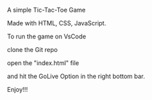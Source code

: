 A simple Tic-Tac-Toe Game

Made with HTML, CSS, JavaScript.

To run the game on VsCode

clone the Git repo

open the "index.html" file

and hit the GoLive Option in the right bottom bar.

Enjoy!!! 
